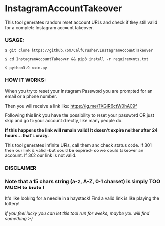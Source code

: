 # InstagramAccountTakeover

This tool generates random reset account URLs and check if they still valid for a complete Instagram account takeover.

### USAGE:

`$ git clone https://github.com/CalfCrusher/InstagramAccountTakeover`

`$ cd InstagramAccountTakeover && pip3 install -r requirements.txt`

`$ python3.9 main.py`

### HOW IT WORKS:

When you try to reset your Instagram Password you are prompted for an email or a phone number.

Then you will receive a link like: https://ig.me/TXGiR6ctW0hAO9f

Following this link you have the possibility to reset your password OR just skip and go to your account directly, like many people do.

**If this happens the link will remain valid! It doesn't expire neither after 24 hours... that's crazy.**

This tool generates infinite URIs, call them and check status code. If 301 then our link is valid -but could be expired- so we could takeover an account. If 302 our link is not valid.

### DISCLAIMER

### Note that a 15 chars string (a-z, A-Z, 0-1 charset) is simply TOO MUCH to brute !
It's like looking for a needle in a haystack! Find a valid link is like playing the lottery!

*if you feel lucky you can let this tool run for weeks, maybe you will find something :-)*

